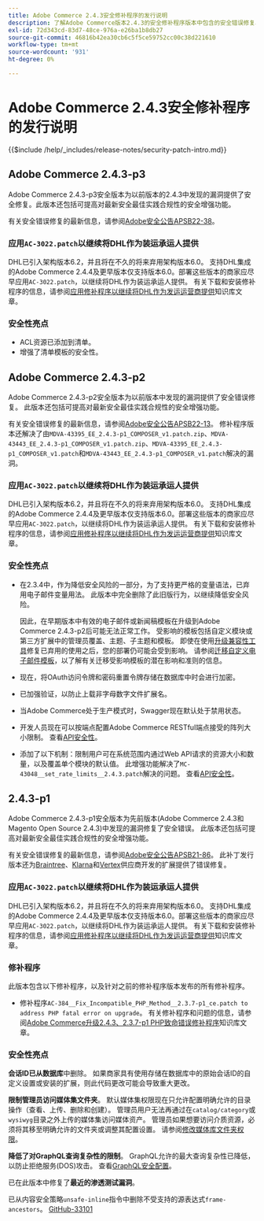 ```yaml
---
title: Adobe Commerce 2.4.3安全修补程序的发行说明
description: 了解Adobe Commerce版本2.4.3的安全修补程序版本中包含的安全错误修复、安全增强和其他安全相关更新。
exl-id: 72d343cd-83d7-48ce-976a-e26ba1b8db27
source-git-commit: 46816b42ea30cb6c5f5ce59752cc00c38d221610
workflow-type: tm+mt
source-wordcount: '931'
ht-degree: 0%

---
```



# Adobe Commerce 2.4.3安全修补程序的发行说明

{{$include /help/_includes/release-notes/security-patch-intro.md}}

## Adobe Commerce 2.4.3-p3

Adobe Commerce 2.4.3-p3安全版本为以前版本的2.4.3中发现的漏洞提供了安全修复。此版本还包括可提高对最新安全最佳实践合规性的安全增强功能。

有关安全错误修复的最新信息，请参阅[Adobe安全公告APSB22-38](https://helpx.adobe.com/security/products/magento/apsb22-38.html)。

### 应用`AC-3022.patch`以继续将DHL作为装运承运人提供

DHL已引入架构版本6.2，并且将在不久的将来弃用架构版本6.0。 支持DHL集成的Adobe Commerce 2.4.4及更早版本仅支持版本6.0。部署这些版本的商家应尽早应用`AC-3022.patch`，以继续将DHL作为装运承运人提供。 有关下载和安装修补程序的信息，请参阅[应用修补程序以继续将DHL作为发运运营商提供](https://support.magento.com/hc/en-us/articles/7707818131597-Apply-a-patch-to-continue-offering-DHL-as-shipping-carrier)知识库文章。

### 安全性亮点

* ACL资源已添加到清单。
* 增强了清单模板的安全性。



## Adobe Commerce 2.4.3-p2

Adobe Commerce 2.4.3-p2安全版本为以前版本中发现的漏洞提供了安全错误修复。 此版本还包括可提高对最新安全最佳实践合规性的安全增强功能。

有关安全错误修复的最新信息，请参阅[Adobe安全公告APSB22-13](https://helpx.adobe.com/security/products/magento/apsb22-13.html)。  修补程序版本还解决了由`MDVA-43395_EE_2.4.3-p1_COMPOSER_v1.patch.zip`、`MDVA-43443_EE_2.4.3-p1_COMPOSER_v1.patch.zip`、`MDVA-43395_EE_2.4.3-p1_COMPOSER_v1.patch`和`MDVA-43443_EE_2.4.3-p1_COMPOSER_v1.patch`解决的漏洞。


### 应用`AC-3022.patch`以继续将DHL作为装运承运人提供

DHL已引入架构版本6.2，并且将在不久的将来弃用架构版本6.0。 支持DHL集成的Adobe Commerce 2.4.4及更早版本仅支持版本6.0。部署这些版本的商家应尽早应用`AC-3022.patch`，以继续将DHL作为装运承运人提供。 有关下载和安装修补程序的信息，请参阅[应用修补程序以继续将DHL作为发运运营商提供](https://support.magento.com/hc/en-us/articles/7707818131597-Apply-a-patch-to-continue-offering-DHL-as-shipping-carrier)知识库文章。

### 安全性亮点

* 在2.3.4中，作为降低安全风险的一部分，为了支持更严格的变量语法，已弃用电子邮件变量用法。 此版本中完全删除了此旧版行为，以继续降低安全风险。

  因此，在早期版本中有效的电子邮件或新闻稿模板在升级到Adobe Commerce 2.4.3-p2后可能无法正常工作。 受影响的模板包括自定义模块或第三方扩展中的管理员覆盖、主题、子主题和模板。 即使在使用[升级兼容性工具](https://experienceleague.adobe.com/docs/commerce-operations/upgrade-guide/upgrade-compatibility-tool/overview.html?lang=en)修复已弃用的使用之后，您的部署仍可能会受到影响。 请参阅[迁移自定义电子邮件模板](https://developer.adobe.com/commerce/frontend-core/guide/templates/email-migration/)，以了解有关迁移受影响模板的潜在影响和准则的信息。

* 现在，将OAuth访问令牌和密码重置令牌存储在数据库中时会进行加密。<!-- AC-520 1323-->

* 已加强验证，以防止上载非字母数字文件扩展名。<!-- AC-479-->

* 当Adobe Commerce处于生产模式时，Swagger现在默认处于禁用状态。<!-- AC-1450-->

* 开发人员现在可以按端点配置Adobe Commerce RESTful端点接受的阵列大小限制。 查看[API安全性](https://developer.adobe.com/commerce/webapi/get-started/api-security/)。<!-- AC-465-->

* 添加了以下机制：限制用户可在系统范围内通过Web API请求的资源大小和数量，以及覆盖单个模块的默认值。 此增强功能解决了`MC-43048__set_rate_limits__2.4.3.patch`解决的问题。 查看[API安全性](https://developer.adobe.com/commerce/webapi/get-started/api-security/)。<!-- AC-1120-->


## 2.4.3-p1

Adobe Commerce 2.4.3-p1安全版本为先前版本(Adobe Commerce 2.4.3和Magento Open Source 2.4.3)中发现的漏洞修复了安全错误。 此版本还包括可提高对最新安全最佳实践合规性的安全增强功能。


有关安全错误修复的最新信息，请参阅[Adobe安全公告APSB21-86](https://helpx.adobe.com/security/products/magento/apsb21-86.html)。 此补丁发行版本还为[Braintree](https://experienceleague.adobe.com/docs/commerce-admin/stores-sales/payments/braintree.html)、[Klarna](https://marketplace.magento.com/klarna-m2-klarna.html)和[Vertex](https://marketplace.magento.com/vertexinc-vertex-tax-module.html)供应商开发的扩展提供了错误修复。

### 应用`AC-3022.patch`以继续将DHL作为装运承运人提供

DHL已引入架构版本6.2，并且将在不久的将来弃用架构版本6.0。 支持DHL集成的Adobe Commerce 2.4.4及更早版本仅支持版本6.0。部署这些版本的商家应尽早应用`AC-3022.patch`，以继续将DHL作为装运承运人提供。 有关下载和安装修补程序的信息，请参阅[应用修补程序以继续将DHL作为发运运营商提供](https://support.magento.com/hc/en-us/articles/7707818131597-Apply-a-patch-to-continue-offering-DHL-as-shipping-carrier)知识库文章。

### 修补程序

此版本包含以下修补程序，以及针对之前的修补程序版本发布的所有修补程序。

* 修补程序`AC-384__Fix_Incompatible_PHP_Method__2.3.7-p1_ce.patch to address PHP fatal error on upgrade`。 有关修补程序和问题的信息，请参阅[Adobe Commerce升级2.4.3、2.3.7-p1 PHP致命错误修补程序](https://support.magento.com/hc/en-us/articles/4408021533069-Adobe-Commerce-upgrade-2-4-3-2-3-7-p1-PHP-Fatal-error-Hotfix)知识库文章。

### 安全性亮点

**会话ID已从数据库**&#x200B;中删除。 如果商家具有使用存储在数据库中的原始会话ID的自定义设置或安装的扩展，则此代码更改可能会导致重大更改。<!-- MC-40976-->

**限制管理员访问媒体集文件夹**。 默认媒体集权限现在只允许配置明确允许的目录操作（查看、上传、删除和创建）。 管理员用户无法再通过在`catalog/category`或`wysiwyg`目录之外上传的媒体集访问媒体资产。 管理员如果想要访问介质资源，必须将其移至明确允许的文件夹或调整其配置设置。 请参阅[修改媒体库文件夹权限](https://developer.adobe.com/commerce/php/tutorials/backend/modify-image-library-permissions/)。<!-- B2B-1897-->

**降低了对GraphQL查询复杂性的限制**。 GraphQL允许的最大查询复杂性已降低，以防止拒绝服务(DOS)攻击。 查看[GraphQL安全配置](https://developer.adobe.com/commerce/webapi/graphql/usage/security-configuration/)。<!-- PWA-1700-->

已在此版本中修复了&#x200B;**最近的渗透测试漏洞**。<!-- MC-42431-->

已从内容安全策略`unsafe-inline`指令中删除不受支持的源表达式`frame-ancestors`。 [GitHub-33101](https://github.com/magento/magento2/issues/33101)<!-- MC-42632-->

<!-- Last updated from includes: 2025-05-28 17:01:56 -->
